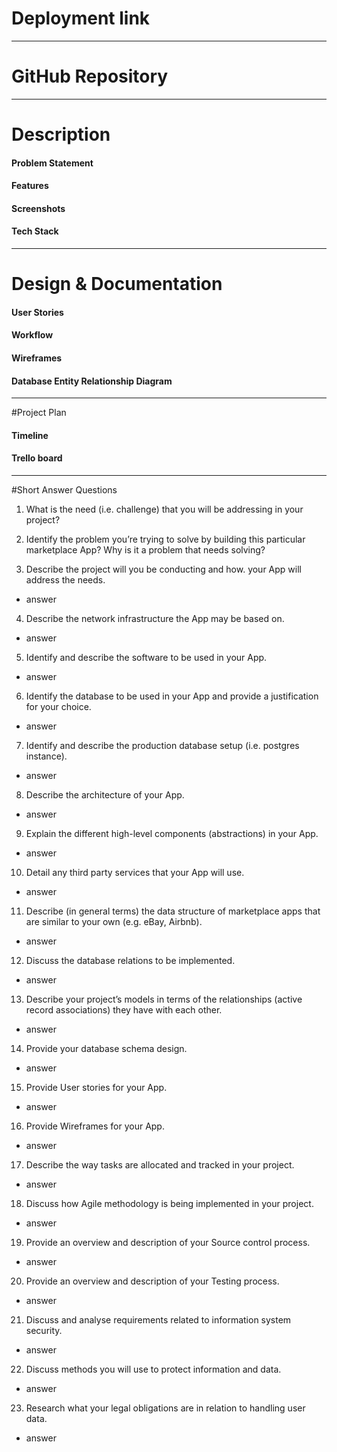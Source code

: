 # Deployment link
---
# GitHub Repository
---
# Description
#### Problem Statement
#### Features
#### Screenshots
#### Tech Stack

---
# Design & Documentation
#### User Stories
#### Workflow
#### Wireframes
#### Database Entity Relationship Diagram

---
#Project Plan
#### Timeline
#### Trello board

---
#Short Answer Questions
1. What is the need (i.e. challenge) that you will be addressing in your project?
<!-- - Optimizing idle fortune while promoting healthy living. -->
2. Identify the problem you’re trying to solve by building this particular marketplace App? Why is it a problem that needs solving?
<!-- - The demand of organic food is increasing throughout the years. it's known to be healthier because less chemicals are used in the cultivation process, but because of the complication that came without using the chemicals, the price of organic food is expensive. Through our application we are trying to promote  -->
3. Describe the project will you be conducting and how. your App will address the needs.
- answer
4. Describe the network infrastructure the App may be based on.
- answer
5. Identify and describe the software to be used in your App.
- answer
6. Identify the database to be used in your App and provide a justification for your choice.
- answer
7. Identify and describe the production database setup (i.e. postgres instance).
- answer
8. Describe the architecture of your App.
- answer
9. Explain the different high-level components (abstractions) in your App.
- answer
10. Detail any third party services that your App will use.
- answer
11. Describe (in general terms) the data structure of marketplace apps that are similar to your own (e.g. eBay, Airbnb).
- answer
12. Discuss the database relations to be implemented.
- answer
13. Describe your project’s models in terms of the
relationships (active record associations) they have with each other.
- answer
14. Provide your database schema design.
- answer
15. Provide User stories for your App.
- answer
16. Provide Wireframes for your App.
- answer
17. Describe the way tasks are allocated and tracked in your project.
- answer
18. Discuss how Agile methodology is being implemented in your project.
- answer
19. Provide an overview and description of your Source control process.
- answer
20. Provide an overview and description of your Testing process.
- answer
21. Discuss and analyse requirements related to information system security.
- answer
22. Discuss methods you will use to protect information and data.
- answer
23. Research what your legal obligations are in relation to handling user data.
- answer